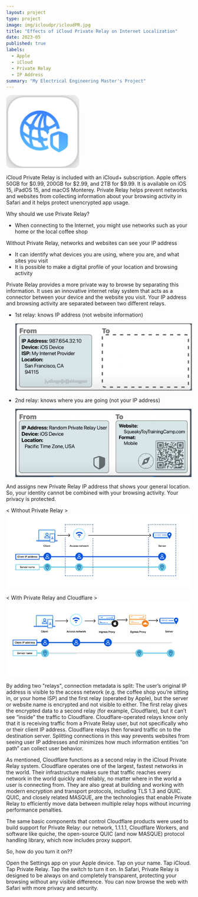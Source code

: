```yaml
---
layout: project
type: project
image: img/icloudpr/icloudPR.jpg
title: "Effects of iCloud Private Relay on Internet Localization"
date: 2023-05
published: true
labels:
  - Apple
  - iCloud
  - Private Relay
  - IP Address
summary: "My Electrical Engineering Master's Project"
---
```


<img class="img-fluid" width = "200px" src="../img/icloudpr/icloudPRlogo.png">

iCloud Private Relay is included with an iCloud+ subscription. Apple offers 50GB for $0.99, 200GB for $2.99, and 2TB for $9.99. It is available on iOS 15, iPadOS 15, and macOS Monterey.
Private Relay helps prevent networks and websites from collecting information about your browsing activity in Safari and it helps protect unencrypted app usage.

Why should we use Private Relay?
  - When connecting to the Internet, you might use networks such as your home or the local coffee shop

Without Private Relay, networks and websites can see your IP address
  - It can identify what devices you are using, where you are, and what sites you visit
  - It is possible to make a digital profile of your location and browsing activity

Private Relay provides a more private way to browse by separating this information. It uses an innovative internet relay system that acts as a connector between your device and the website you visit.
Your IP address and browsing activity are separated between two different relays.

  - 1st relay: knows IP address (not website information)
    
    <img class="img-fluid" src="../img/icloudpr/1strelay.png">
  - 2nd relay: knows where you are going (not your IP address)
    
    <img class="img-fluid" src="../img/icloudpr/2ndrelay.png">

And assigns new Private Relay IP address that shows your general location.
So, your identity cannot be combined with your browsing activity. Your privacy is protected.




< Without Private Relay >
<img class="img-fluid" src="../img/icloudpr/withoutPR.png"> 


< With Private Relay and Cloudflare >
<img class="img-fluid" src="../img/icloudpr/withPR.png"> 

By adding two "relays", connection metadata is split:
The user’s original IP address is visible to the access network (e.g. the coffee shop you’re sitting in, or your home ISP) and the first relay (operated by Apple), but the server or website name is encrypted and not visible to either. The first relay gives the encrypted data to a second relay (for example, Cloudflare), but it can’t see “inside” the traffic to Cloudflare.
Cloudflare-operated relays know only that it is receiving traffic from a Private Relay user, but not specifically who or their client IP address. Cloudflare relays then forward traffic on to the destination server.
Splitting connections in this way prevents websites from seeing user IP addresses and minimizes how much information entities “on path” can collect user behavior.

As mentioned, Cloudflare functions as a second relay in the iCloud Private Relay system. Cloudflare operates one of the largest, fastest networks in the world. Their infrastructure makes sure that traffic reaches every network in the world quickly and reliably, no matter where in the world a user is connecting from. They are also great at building and working with modern encryption and transport protocols, including TLS 1.3 and QUIC. QUIC, and closely related MASQUE, are the technologies that enable Private Relay to efficiently move data between multiple relay hops without incurring performance penalties.

The same basic components that control Cloudflare products were used to build support for Private Relay: our network, 1.1.1.1, Cloudflare Workers, and software like quiche, the open-source QUIC (and now MASQUE) protocol handling library, which now includes proxy support.

So, how do you turn it on??

Open the Settings app on your Apple device. Tap on your name. Tap iCloud. Tap Private Relay. Tap the switch to turn it on.
In Safari, Private Relay is designed to be always on and completely transparent, protecting your browsing without any visible difference. 
You can now browse the web with Safari with more privacy and security.
